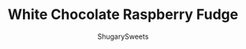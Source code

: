 ---
layout: ../../layouts/MarkdownPostLayout.astro
title: White Chocolate Raspberry Fudge
author: ShugarySweets
pubDate: 2020-10-26
description: "Creamy White Chocolate Fudge with a Raspberry swirl. This easy fudge recipe creates a homemade treat that&#x27;s as pretty as it is delicious. Impress your friends and family with a batch of rich velvety fudge for any occasion!"
image_url: https://www.shugarysweets.com/wp-content/uploads/2014/05/white-chocolate-raspberry-swirled-fudge-2.jpg
tags: ["Candy","American"]
calories: 88
protein: 0
carbohydrates: 11
fats: 5
fiber: 0
ingredients: ["2 cups Granulated Sugar","3/4 cup Unsalted Butter","pinch of Salt","3/4 cup Heavy Whipping Cream","1 teaspoon Pure Vanilla Extract","11 ounces bag White Chocolate Chips","1 jar (7 ounce) Marshmallow Cream","1/2 cup raspberry jam"]
serves: 64
time: "3 hours 38 minutes"
prepTime: "30 minutes"
instructions: ["Line an 8-inch square baking dish with parchment paper. Set aside.","In a medium saucepan, heat butter, sugar, salt and heavy cream over medium high heat.","Bring to a rolling boil while stirring constantly. Set timer and boil for a full FOUR minutes (keep stirring).","Place vanilla extract, white chocolate morsels, and marshmallow cream in a large mixing bowl.","Pour boiling butter mixture over morsels.","Turn electric mixer on medium and combine until white chocolate is melted and smooth.","At this point you can either pour this mixture into your prepared pan. Top with the raspberry preserves and swirl it in with a knife, working quickly.","Or you can pour all but about 1 cup of fudge into the pan. To the remaining fudge, add the raspberry preserves and combine quickly, pour over fudge in pan. Allow to set for 3 hours.","Cut into bites and serve. Store in an airtight container at room temperature for up to two weeks."]
nutrition: ["88 calories","11 grams carbohydrates","10 milligrams cholesterol","5 grams fat","0 grams fiber","0 grams protein","3 grams saturated fat","9 milligrams sodium","10 grams sugar","0 grams trans fat","2 grams unsaturated fat"]
---